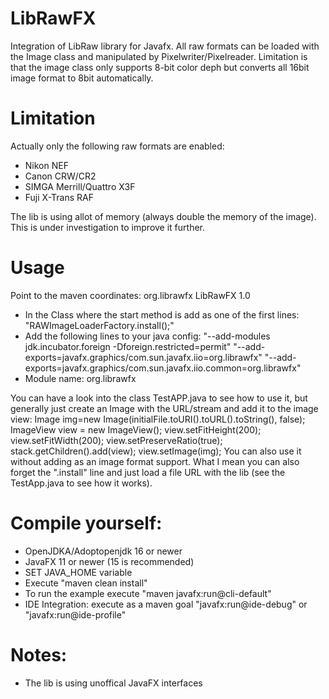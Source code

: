 # LibRawFX
Integration of LibRaw library for Javafx. All raw formats can be loaded with the Image class and manipulated by Pixelwriter/Pixelreader. Limitation is that the image class only supports 8-bit color deph but converts all 16bit image format to 8bit automatically.

# Limitation
Actually only the following raw formats are enabled:
- Nikon NEF
- Canon CRW/CR2
- SIMGA Merrill/Quattro X3F
- Fuji X-Trans RAF

The lib is using allot of memory (always double the memory of the image). This is under investigation to improve it further. 

# Usage
Point to the maven coordinates:
<dependency>
    <groupId>org.librawfx</groupId>
    <artifactId>LibRawFX</artifactId>
    <version>1.0</version>
</dependency>

- In the Class where the start method is add as one of the first lines:
     "RAWImageLoaderFactory.install();"
- Add the following lines to your java config:
     "--add-modules jdk.incubator.foreign -Dforeign.restricted=permit"
     "--add-exports=javafx.graphics/com.sun.javafx.iio=org.librawfx"
     "--add-exports=javafx.graphics/com.sun.javafx.iio.common=org.librawfx"
- Module name: org.librawfx


You can have a look into the class TestAPP.java to see how to use it, but generally just create an Image with the URL/stream and add it to the image view:
  Image img=new Image(initialFile.toURI().toURL().toString(), false);
  ImageView view = new ImageView();
  view.setFitHeight(200);
  view.setFitWidth(200);
  view.setPreserveRatio(true);
  stack.getChildren().add(view);
  view.setImage(img);
You can also use it without adding as an image format support. What I mean you can also forget the ".install" line and just load a file URL with the lib (see the TestApp.java to see how it works).

# Compile yourself:
- OpenJDKA/Adoptopenjdk 16 or newer
- JavaFX 11 or newer (15 is recommended)
- SET JAVA_HOME variable
- Execute "maven clean install"
- To run the example execute "maven javafx:run@cli-default"
- IDE Integration: execute as a maven goal "javafx:run@ide-debug" or "javafx:run@ide-profile" 

# Notes:
- The lib is using unoffical JavaFX interfaces
     
